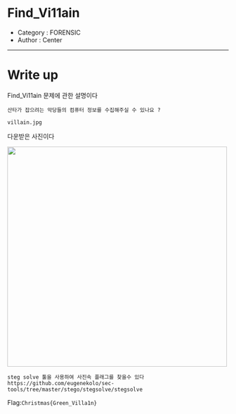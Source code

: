 # Find_Vi11ain
- Category : FORENSIC
- Author : Center

<hr>

# Write up

Find_Vi11ain 문제에 관한 설명이다

```
산타가 잡으려는 악당들의 컴퓨터 정보를 수집해주실 수 있나요 ?

villain.jpg
```
 다운받은 사진이다
 
 <img width="500" src="https://user-images.githubusercontent.com/90122834/146730219-711222ff-15fb-4405-8b71-41b8ec1f07fa.jpg">
 
 ```
 steg solve 툴을 사용하여 사진속 플래그를 찾을수 있다
 https://github.com/eugenekolo/sec-tools/tree/master/stego/stegsolve/stegsolve
 ```
Flag:```Christmas{Green_Villa1n}```
